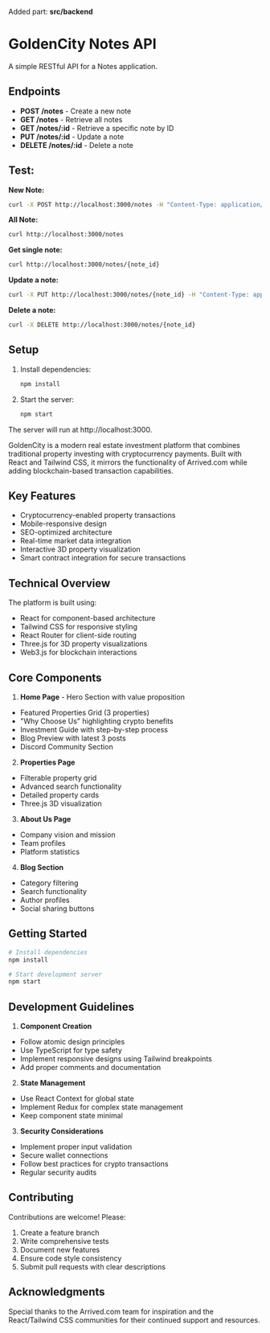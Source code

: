 Added part: **src/backend**

# GoldenCity Notes API

A simple RESTful API for a Notes application.

## Endpoints

- **POST /notes** - Create a new note
- **GET /notes** - Retrieve all notes
- **GET /notes/:id** - Retrieve a specific note by ID
- **PUT /notes/:id** - Update a note
- **DELETE /notes/:id** - Delete a note

## Test:

**New Note:**

```bash
curl -X POST http://localhost:3000/notes -H "Content-Type: application/json" -d '{"title":"Note 1","content":"This is a note 1."}'
```

**All Note:**

```bash
curl http://localhost:3000/notes
```

**Get single note:**

```bash
curl http://localhost:3000/notes/{note_id}
```

**Update a note:**

```bash
curl -X PUT http://localhost:3000/notes/{note_id} -H "Content-Type: application/json" -d '{"title":"Note 2","content":"This note has been updated to note 2."}'
```

**Delete a note:**

```bash
curl -X DELETE http://localhost:3000/notes/{note_id}
```

## Setup

1. Install dependencies:

   ```bash
   npm install
   ```

2. Start the server:

   ```bash
   npm start
   ```

The server will run at http://localhost:3000.



GoldenCity is a modern real estate investment platform that combines traditional property investing with cryptocurrency payments. Built with React and Tailwind CSS, it mirrors the functionality of Arrived.com while adding blockchain-based transaction capabilities.

## Key Features

- Cryptocurrency-enabled property transactions
- Mobile-responsive design
- SEO-optimized architecture
- Real-time market data integration
- Interactive 3D property visualization
- Smart contract integration for secure transactions

## Technical Overview

The platform is built using:

- React for component-based architecture
- Tailwind CSS for responsive styling
- React Router for client-side routing
- Three.js for 3D property visualizations
- Web3.js for blockchain interactions

## Core Components

1. **Home Page** - Hero Section with value proposition

- Featured Properties Grid (3 properties)
- "Why Choose Us" highlighting crypto benefits
- Investment Guide with step-by-step process
- Blog Preview with latest 3 posts
- Discord Community Section

2. **Properties Page**

- Filterable property grid
- Advanced search functionality
- Detailed property cards
- Three.js 3D visualization

3. **About Us Page**

- Company vision and mission
- Team profiles
- Platform statistics

4. **Blog Section**

- Category filtering
- Search functionality
- Author profiles
- Social sharing buttons

## Getting Started

```bash
# Install dependencies
npm install

# Start development server
npm start
```

## Development Guidelines

1. **Component Creation**

- Follow atomic design principles
- Use TypeScript for type safety
- Implement responsive designs using Tailwind breakpoints
- Add proper comments and documentation

2. **State Management**

- Use React Context for global state
- Implement Redux for complex state management
- Keep component state minimal

3. **Security Considerations**

- Implement proper input validation
- Secure wallet connections
- Follow best practices for crypto transactions
- Regular security audits

## Contributing

Contributions are welcome! Please:

1. Create a feature branch
2. Write comprehensive tests
3. Document new features
4. Ensure code style consistency
5. Submit pull requests with clear descriptions

## Acknowledgments

Special thanks to the Arrived.com team for inspiration and the React/Tailwind CSS communities for their continued support and resources.
